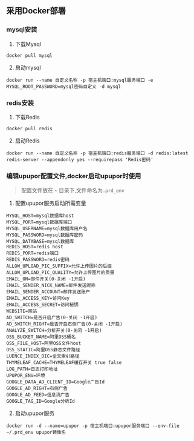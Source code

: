 ## 采用Docker部署

### mysql安装

1. 下载Mysql

```
docker pull mysql
```

2. 启动mysql

```
docker run --name 自定义名称 -p 宿主机端口:mysql服务端口 -e MYSQL_ROOT_PASSWORD=mysql密码自定义 -d mysql
```

### redis安装

1. 下载Redis

```
docker pull redis
```

2. 启动Redis

```
docker run --name 自定义名称 -p 宿主机端口:redis服务端口 -d redis:latest redis-server --appendonly yes --requirepass 'Redis密码'
```

### 编辑upupor配置文件,docker启动upupor时使用
> 配置文件放在 `~` 目录下,文件命名为`.prd_env`

1. 配置upupor服务启动所需变量

```
MYSQL_HOST=mysql数据库host
MYSQL_PORT=mysql数据库端口
MYSQL_USERNAME=mysql数据库用户名
MYSQL_PASSWORD=mysql数据库密码
MYSQL_DATABASE=mysql数据库
REDIS_HOST=redis host
REDIS_PORT=redis端口
REDIS_PASSWORD=redis密码
ALLOW_UPLOAD_PIC_SUFFIX=允许上传图片的后缀
ALLOW_UPLOAD_PIC_QUALITY=允许上传图片的质量
EMAIL_ON=邮件开关(0-关闭 -1开启)
EMAIL_SENDER_NICK_NAME=邮件发送昵称
EMAIL_SENDER_ACCOUNT=邮件发送账户
EMAIL_ACCESS_KEY=访问Key
EMAIL_ACCESS_SECRET=访问秘钥 
WEBSITE=网站
AD_SWITCH=是否开启广告(0-关闭 -1开启)
AD_SWITCH_RIGHT=是否开启右侧广告(0-关闭 -1开启)
ANALYZE_SWITCH=分析开关(0-关闭 -1开启)
OSS_BUCKET_NAME=阿里OSS桶名
OSS_FILE_HOST=阿里OSS文件host
OSS_STATIC=阿里OSS静态文件路径
LUENCE_INDEX_DIC=全文索引路径
THYMELEAF_CACHE=THYMELEAF缓存开关 true false
LOG_PATH=日志打印地址
UPUPOR_ENV=环境
GOOGLE_DATA_AD_CLIENT_ID=Google广告Id
GOOGLE_AD_RIGHT=右侧广告
GOOGLE_AD_FEED=信息流广告
GOOGLE_TAG_ID=Google分析Id
```

2. 启动upupor服务
```
docker run -d --name=upupor -p 宿主机端口:upupor服务端口 --env-file ~/.prd_env upupor镜像名
```
